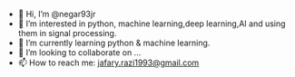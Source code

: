 - 👋 Hi, I’m @negar93jr
- 👀 I’m interested in python, machine learning,deep learning,AI and using them in signal processing.
- 🌱 I’m currently learning python & machine learning.
- 💞️ I’m looking to collaborate on ...
- 📫 How to reach me: jafary.razi1993@gmail.com

<!---
negar93jr/negar93jr is a ✨ special ✨ repository because its `README.md` (this file) appears on your GitHub profile.
You can click the Preview link to take a look at your changes.
--->
